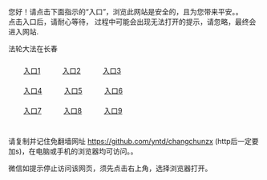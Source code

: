 您好！请点击下面指示的“入口”，浏览此网站是安全的，且为您带来平安。。 <br/>
点击入口后，请耐心等待， 过程中可能会出现无法打开的提示，请忽略，最终会进入网站. </br>

法轮大法在长春<br/>
<div style="padding:10px"><a style="margin:20px" target="_blank" href="https://d3laioavjk5kbi.cloudfront.net/2Qpsp?sasrqx" id="ccLink1" rel="nofollow">入口1</a> <a target="_blank" style="margin:20px" href="https://d1ppezm7ikjrce.cloudfront.net/2Qpsp?wlsxopc" id="ccLink2" rel="nofollow">入口2</a> <a style="margin:20px" target="_blank" href="https://d3ivrx9dw0rl7o.cloudfront.net/2Qpsp?ydnxyikm" id="ccLink3" rel="nofollow">入口3</a></div>

<div style="padding:10px" ><a style="margin:20px" target="_blank" href="https://d3laioavjk5kbi.cloudfront.net/2Qpsp?sasrqx" id="ccLink4" rel="nofollow">入口4</a> <a style="margin:20px" href="https://d1ppezm7ikjrce.cloudfront.net/2Qpsp?wlsxopc" target="_blank" id="ccLink5" rel="nofollow">入口5</a> <a style="margin:20px" href="https://d3ivrx9dw0rl7o.cloudfront.net/2Qpsp?ydnxyikm" target="_blank" id="ccLink6" rel="nofollow">入口6</a></div>

<div style="padding:10px"><a style="margin:20px" target="_blank" href="https://d3laioavjk5kbi.cloudfront.net/2Qpsp?sasrqx" id="ccLink7" rel="nofollow">入口7</a> <a style="margin:20px" href="https://d1ppezm7ikjrce.cloudfront.net/2Qpsp?wlsxopc" target="_blank" id="ccLink8" rel="nofollow">入口8</a> <a style="margin:20px" target="_blank" href="https://d3ivrx9dw0rl7o.cloudfront.net/2Qpsp?ydnxyikm" id="ccLink9" rel="nofollow">入口9</a></div>

<br/>



请复制并记住免翻墙网址 https://github.com/yntd/changchunzx (http后一定要加s)，在电脑或手机的浏览器均可访问。。<br/>

微信如提示停止访问该网页，须先点击右上角，选择浏览器打开。
